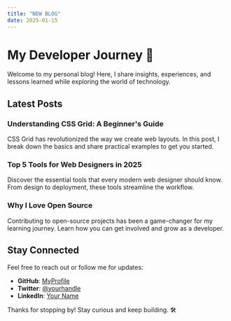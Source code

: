 ```yaml
---
title: "NEW BLOG"
date: 2025-01-15
---
```


# My Developer Journey 🚀

Welcome to my personal blog! Here, I share insights, experiences, and lessons learned while exploring the world of technology.

## Latest Posts

### **Understanding CSS Grid: A Beginner's Guide**
CSS Grid has revolutionized the way we create web layouts. In this post, I break down the basics and share practical examples to get you started.

### **Top 5 Tools for Web Designers in 2025**
Discover the essential tools that every modern web designer should know. From design to deployment, these tools streamline the workflow.

### **Why I Love Open Source**
Contributing to open-source projects has been a game-changer for my learning journey. Learn how you can get involved and grow as a developer.

## Stay Connected
Feel free to reach out or follow me for updates:
- **GitHub**: [MyProfile](https://github.com/yourusername)
- **Twitter**: [@yourhandle](https://twitter.com/yourhandle)
- **LinkedIn**: [Your Name](https://linkedin.com/in/yourprofile)

Thanks for stopping by! Stay curious and keep building. 🛠️
